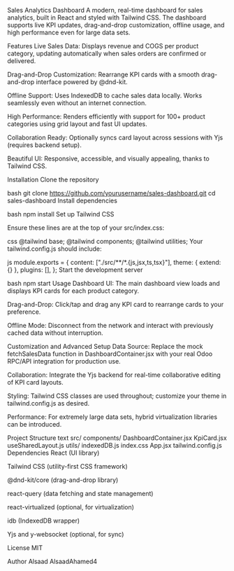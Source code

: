 Sales Analytics Dashboard
A modern, real-time dashboard for sales analytics, built in React and styled with Tailwind CSS. The dashboard supports live KPI updates, drag-and-drop customization, offline usage, and high performance even for large data sets.

Features
Live Sales Data: Displays revenue and COGS per product category, updating automatically when sales orders are confirmed or delivered.

Drag-and-Drop Customization: Rearrange KPI cards with a smooth drag-and-drop interface powered by @dnd-kit.

Offline Support: Uses IndexedDB to cache sales data locally. Works seamlessly even without an internet connection.

High Performance: Renders efficiently with support for 100+ product categories using grid layout and fast UI updates.

Collaboration Ready: Optionally syncs card layout across sessions with Yjs (requires backend setup).

Beautiful UI: Responsive, accessible, and visually appealing, thanks to Tailwind CSS.

Installation
Clone the repository

bash
git clone https://github.com/yourusername/sales-dashboard.git
cd sales-dashboard
Install dependencies

bash
npm install
Set up Tailwind CSS

Ensure these lines are at the top of your src/index.css:

css
@tailwind base;
@tailwind components;
@tailwind utilities;
Your tailwind.config.js should include:

js
module.exports = {
content: ["./src/**/*.{js,jsx,ts,tsx}"],
theme: { extend: {} },
plugins: [],
};
Start the development server

bash
npm start
Usage
Dashboard UI: The main dashboard view loads and displays KPI cards for each product category.

Drag-and-Drop: Click/tap and drag any KPI card to rearrange cards to your preference.

Offline Mode: Disconnect from the network and interact with previously cached data without interruption.

Customization and Advanced Setup
Data Source: Replace the mock fetchSalesData function in DashboardContainer.jsx with your real Odoo RPC/API integration for production use.

Collaboration: Integrate the Yjs backend for real-time collaborative editing of KPI card layouts.

Styling: Tailwind CSS classes are used throughout; customize your theme in tailwind.config.js as desired.

Performance: For extremely large data sets, hybrid virtualization libraries can be introduced.

Project Structure
text
src/
components/
DashboardContainer.jsx
KpiCard.jsx
useSharedLayout.js
utils/
indexedDB.js
index.css
App.jsx
tailwind.config.js
Dependencies
React (UI library)

Tailwind CSS (utility-first CSS framework)

@dnd-kit/core (drag-and-drop library)

react-query (data fetching and state management)

react-virtualized (optional, for virtualization)

idb (IndexedDB wrapper)

Yjs and y-websocket (optional, for sync)

License
MIT

Author
Alsaad
AlsaadAhamed4
